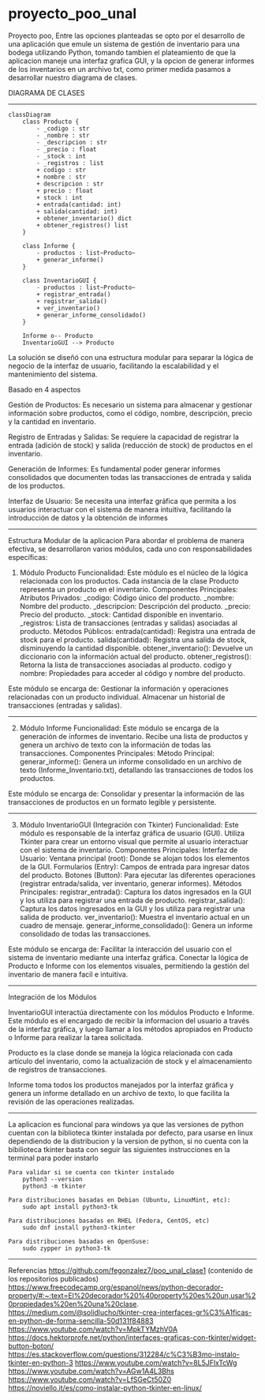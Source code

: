 # proyecto_poo_unal
Proyecto poo, Entre las opciones planteadas se opto por el desarrollo de una aplicación que emule un sistema de gestión de inventario para una bodega utilizando Python, tomando tambien el plateamiento de que la aplicacion maneje una interfaz grafica GUI,  y la opcion de  generar informes de los inventarios en un archivo txt, como primer medida pasamos a desarrollar nuestro diagrama de clases. 

DIAGRAMA DE CLASES

***
```mermaid
classDiagram
    class Producto {
        - _codigo : str
        - _nombre : str
        - _descripcion : str
        - _precio : float
        - _stock : int
        - _registros : list
        + codigo : str
        + nombre : str
        + descripcion : str
        + precio : float
        + stock : int
        + entrada(cantidad: int)
        + salida(cantidad: int)
        + obtener_inventario() dict
        + obtener_registros() list
    }

    class Informe {
        - productos : list~Producto~
        + generar_informe()
    }

    class InventarioGUI {
        - productos : list~Producto~
        + registrar_entrada()
        + registrar_salida()
        + ver_inventario()
        + generar_informe_consolidado()
    }

    Informe o-- Producto 
    InventarioGUI --> Producto 
```

La solución se diseñó con una estructura modular para separar la lógica de negocio de la interfaz de usuario, facilitando la escalabilidad y el mantenimiento del sistema.

Basado en 4 aspectos

Gestión de Productos: Es necesario un sistema para almacenar y gestionar información sobre productos, como el código, nombre, descripción, precio y la cantidad en inventario.

Registro de Entradas y Salidas: Se requiere la capacidad de registrar la entrada (adición de stock) y salida (reducción de stock) de productos en el inventario.

Generación de Informes: Es fundamental poder generar informes consolidados que documenten todas las transacciones de entrada y salida de los productos.

Interfaz de Usuario:  Se necesita una interfaz gráfica que permita a los usuarios interactuar con el sistema de manera intuitiva, facilitando la introducción de datos y la obtención de informes

-----------------------------------------------------------------------------
Estructura Modular de la aplicacion
Para abordar el problema de manera efectiva, se desarrollaron varios módulos, cada uno con responsabilidades específicas:

1. Módulo Producto
Funcionalidad: Este módulo es el núcleo de la lógica relacionada con los productos. Cada instancia de la clase Producto representa un producto en el inventario.
Componentes Principales:
Atributos Privados:
_codigo: Código único del producto.
_nombre: Nombre del producto.
_descripcion: Descripción del producto.
_precio: Precio del producto.
_stock: Cantidad disponible en inventario.
_registros: Lista de transacciones (entradas y salidas) asociadas al producto.
Métodos Públicos:
entrada(cantidad): Registra una entrada de stock para el producto.
salida(cantidad): Registra una salida de stock, disminuyendo la cantidad disponible.
obtener_inventario(): Devuelve un diccionario con la información actual del producto.
obtener_registros(): Retorna la lista de transacciones asociadas al producto.
codigo y nombre: Propiedades para acceder al código y nombre del producto.

Este módulo se encarga de:
Gestionar la información y operaciones relacionadas con un producto individual.
Almacenar un historial de transacciones (entradas y salidas).
______________________________________________________________________________
2. Módulo Informe
Funcionalidad: Este módulo se encarga de la generación de informes de inventario. Recibe una lista de productos y genera un archivo de texto con la información de todas las transacciones.
Componentes Principales:
Método Principal:
generar_informe(): Genera un informe consolidado en un archivo de texto (Informe_Inventario.txt), detallando las transacciones de todos los productos.

Este módulo se encarga de:
Consolidar y presentar la información de las transacciones de productos en un formato legible y persistente.
_______________________________________________________________________________
3. Módulo InventarioGUI (Integración con Tkinter)
Funcionalidad: Este módulo es responsable de la interfaz gráfica de usuario (GUI). Utiliza Tkinter para crear un entorno visual que permite al usuario interactuar con el sistema de inventario.
Componentes Principales:
Interfaz de Usuario:
Ventana principal (root): Donde se alojan todos los elementos de la GUI.
Formularios (Entry): Campos de entrada para ingresar datos del producto.
Botones (Button): Para ejecutar las diferentes operaciones (registrar entrada/salida, ver inventario, generar informes).
Métodos Principales:
registrar_entrada(): Captura los datos ingresados en la GUI y los utiliza para registrar una entrada de producto.
registrar_salida(): Captura los datos ingresados en la GUI y los utiliza para registrar una salida de producto.
ver_inventario(): Muestra el inventario actual en un cuadro de mensaje.
generar_informe_consolidado(): Genera un informe consolidado de todas las transacciones.

Este módulo se encarga de:
Facilitar la interacción del usuario con el sistema de inventario mediante una interfaz gráfica.
Conectar la lógica de Producto e Informe con los elementos visuales, permitiendo la gestión del inventario de manera facil e intuitiva.

-----------------------------------------------------------------------------------------------
Integración de los Módulos

InventarioGUI interactúa directamente con los módulos Producto e Informe. Este módulo es el encargado de recibir la informacion del usuario a través de la interfaz gráfica, y luego llamar a los métodos apropiados en Producto o Informe para realizar la tarea solicitada.

Producto es la clase donde se maneja la lógica relacionada con cada artículo del inventario, como la actualización de stock y el almacenamiento de registros de transacciones.

Informe toma todos los productos manejados por la interfaz gráfica y genera un informe detallado en un archivo de texto, lo que facilita la revisión de las operaciones realizadas.

-----------------------------------
La aplicacion es funcional para windows ya que las versiones de python cuentan con la biblioteca tkinter instalada por defecto, para usarse en linux dependiendo de la distribucion y la version de python, si no cuenta con la bibilioteca tkinter   basta con seguir las siguientes instrucciones  en la terminal para poder instarlo  
```
Para validar si se cuenta con tkinter instalado
    python3 --version
    python3 -m tkinter

Para distribuciones basadas en Debian (Ubuntu, LinuxMint, etc):
    sudo apt install python3-tk

Para distribuciones basadas en RHEL (Fedora, CentOS, etc)
    sudo dnf install python3-tkinter

Para distribuciones basadas en OpenSuse:
    sudo zypper in python3-tk
```
---------------------------
Referencias
https://github.com/fegonzalez7/poo_unal_clase1 (contenido de los repositorios publicados)
https://www.freecodecamp.org/espanol/news/python-decorador-property/#:~:text=El%20decorador%20%40property%20es%20un,usar%20propiedades%20en%20una%20clase.
https://medium.com/@solidlucho/tkinter-crea-interfaces-gr%C3%A1ficas-en-python-de-forma-sencilla-50d131f84883
https://www.youtube.com/watch?v=MpkTYMzhV0A
https://docs.hektorprofe.net/python/interfaces-graficas-con-tkinter/widget-button-boton/
https://es.stackoverflow.com/questions/312284/c%C3%B3mo-instalo-tkinter-en-python-3
https://www.youtube.com/watch?v=8L5JFlxTcWg
https://www.youtube.com/watch?v=AGw1A4L3Bhs
https://www.youtube.com/watch?v=LfSGeCt50Z0
https://noviello.it/es/como-instalar-python-tkinter-en-linux/
